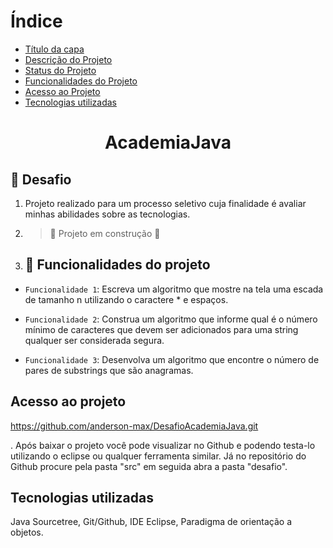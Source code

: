 # Índice 


* [Título  da capa](#Título-e-Imagem-de-capa)
* [Descrição do Projeto](#descrição-do-projeto)
* [Status do Projeto](#status-do-Projeto)
* [Funcionalidades do Projeto](#funcionalidades-e-demonstração-da-aplicação)
* [Acesso ao Projeto](#acesso-ao-projeto)
* [Tecnologias utilizadas](#tecnologias-utilizadas)


<h1 align="center"> AcademiaJava </h1>

## 🎯 Desafio

  
 1. Projeto realizado para um processo seletivo cuja finalidade é avaliar minhas abilidades sobre as tecnologias.
 2. > :construction: Projeto em construção :construction:
 3. ## :hammer: Funcionalidades do projeto


- `Funcionalidade 1`: Escreva um algoritmo que mostre na tela uma escada de tamanho n utilizando o caractere * e espaços.
- `Funcionalidade 2`: Construa um algoritmo que informe qual é o número mínimo de caracteres que devem ser adicionados para uma string qualquer ser considerada segura.

- `Funcionalidade 3`: Desenvolva um algoritmo que encontre o número de pares de substrings que são anagramas.
 
## Acesso ao projeto

https://github.com/anderson-max/DesafioAcademiaJava.git

. Após baixar o projeto você pode visualizar no Github e podendo testa-lo utilizando o eclipse ou qualquer ferramenta similar. 
 Já no repositório do Github procure pela pasta "src" em seguida abra a pasta "desafio".
 
 ## Tecnologias utilizadas 

 Java
 Sourcetree, Git/Github, IDE Eclipse, Paradigma de orientação a objetos.
 
 
 

